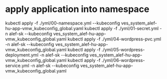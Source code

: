 # apply application into namespace 

kubectl apply -f ./yml/00-namespace.yml --kubeconfig ves_system_alef-hu-app-vmw_kubeconfig_global.yaml
kubectl apply -f ./yml/01-secret.yml -n alef-sk --kubeconfig ves_system_alef-hu-app-vmw_kubeconfig_global.yaml
kubectl apply -f ./yml/04-wordpress-pvc.yml -n alef-sk --kubeconfig ves_system_alef-hu-app-vmw_kubeconfig_global.yaml
kubectl apply -f ./yml/05-wordpress-deployment.yml -n alef-sk --kubeconfig ves_system_alef-hu-app-vmw_kubeconfig_global.yaml
kubectl apply -f ./yml/06-wordpress-service.yml -n alef-sk --kubeconfig ves_system_alef-hu-app-vmw_kubeconfig_global.yaml




